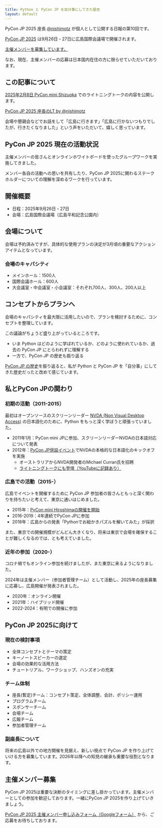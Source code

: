 ```yaml
---
title: Python と PyCon JP を自分事にしてきた歴史
layout: default
---
```


PyCon JP 2025 座長 [@nishimotz](https://d.nishimotz.com/aboutme) が個人として公開する日報の第10回です。

[PyCon JP 2025](https://2025.pycon.jp/) は9月26日・27日に広島国際会議場で開催されます。

[主催メンバーを募集しています。](https://forms.gle/7irqYKhZVj7AY7LfA)

なお、現在、主催メンバーの応募は日本国内在住の方に限らせていただいております。

## この記事について

[2025年2月8日 PyCon mini Shizuoka](https://shizuoka.pycon.jp/2024-continue/info) でのライトニングトークの内容を公開します。

<script async class="docswell-embed" src="https://www.docswell.com/assets/libs/docswell-embed/docswell-embed.min.js" data-src="https://www.docswell.com/slide/5XEGGN/embed" data-aspect="0.5625"></script>

[PyCon JP 2025 座長のLT by @nishimotz](https://www.docswell.com/s/nishimotz/5XEGGN-2025-02-08-174547)

会場や懇親会などでお話をして「広島に行きます」「広島に行かないつもりでしたが、行きたくなりました」という声をいただいて、嬉しく思っています。

## PyCon JP 2025 現在の活動状況

主催メンバーの皆さんとオンラインホワイトボードを使ったグループワークを実施してきました。

メンバー各自の活動への思いを共有したり、PyCon JP 2025に関わるステークホルダーについての理解を深めるワークを行っています。

## 開催概要

- 日程：2025年9月26日・27日
- 会場：広島国際会議場（広島平和記念公園内）

## 会場について

会場は予約済みですが、具体的な使用プランの決定が3月頃の重要なアクションアイテムとなっています。

### 会場のキャパシティ

- メインホール：1500人
- 国際会議ホール：600人
- 大会議室・中会議室・小会議室：それぞれ700人、300人、200人以上

## コンセプトからプランへ

会場のキャパシティを最大限に活用したいので、プランを検討するために、コンセプトを整理しています。

この議論がちょうど盛り上がっているところです。

- いま Python はどのように学ばれているか、どのように使われているか、過去の PyCon JP にとらわれずに理解する
- 一方で、PyCon JP の歴史も振り返る

[PyCon JP の歴史](https://www.pycon.jp/organizer/)を振り返ると、私が Python と PyCon JP を「自分事」にしてきた歴史だったと改めて感じています。

## 私とPyCon JPの関わり

### 初期の活動（2011-2015）

最初はオープンソースのスクリーンリーダー [NVDA (Non Visual Desktop Access)](https://www.nvaccess.org/) の日本語化のために、Python をもっと深く学ぼうと頑張っていました。

- 2011年1月：PyCon mini JPに参加、スクリーンリーダーNVDAの日本語対応について発表
- 2012年：[PyCon JP併設イベント](https://workshop.nvda.jp/)でNVDAの本格的な日本語化のキックオフを実施
  - オーストラリアからNVDA開発者のMichael Curran氏を招聘
  - [ライトニングトークにも登壇（YouTubeに記録あり）](https://www.youtube.com/live/FDOrCsJ76lM?si=8bdcj2gjTApguA56&t=411)

### 広島での活動（2015-）

広島でイベントを開催するために PyCon JP 参加者の皆さんともっと深く関わりを持ちたいと考えて、東京に通いはじめました。

- 2015年：[PyCon mini Hiroshimaの開催を開始](https://hiroshima.pycon.jp/2015/)
- 2016-2019：4年連続でPyCon JPに参加
- 2018年：広島からの発表「Pythonでお絵かきパズルを解いてみた」が採択

また、東京での開催規模がどんどん大きくなり、将来は東京で会場を確保することが難しくなるのでは、とも考えていました。

### 近年の参加（2020-）

コロナ禍でもオンライン参加を続けましたが、また東京に来るようになりました。

2024年は主催メンバー（参加者管理チーム）として活動し、2025年の座長募集に応募し、広島開催が発表されました。

- 2020年：オンライン開催
- 2021年：ハイブリッド開催
- 2022-2024：有明での開催に参加

## PyCon JP 2025に向けて

### 現在の検討事項

- 全体コンセプトとテーマの策定
- キーノートスピーカーの選定
- 会場の効果的な活用方法
- チュートリアル、ワークショップ、ハンズオンの充実

### チーム体制

- 座長(暫定)チーム：コンセプト策定、全体調整、会計、ポリシー運用
- プログラムチーム
- スポンサーチーム
- 会場チーム
- 広報チーム
- 参加者管理チーム

### 副座長について

将来の広島以外での地方開催を見据え、新しい視点で PyCon JP を作り上げていける方を募集しています。2026年以降への知見の継承も重要な役割となります。

## 主催メンバー募集

PyCon JP 2025は重要な決断のタイミングに差し掛かっています。主催メンバーとしての参加を歓迎しております。一緒にPyCon JP 2025を作り上げていきましょう。

[PyCon JP 2025 主催メンバー申し込みフォーム（Googleフォーム）](https://forms.gle/7irqYKhZVj7AY7LfA) から、ご応募をお待ちしております。
